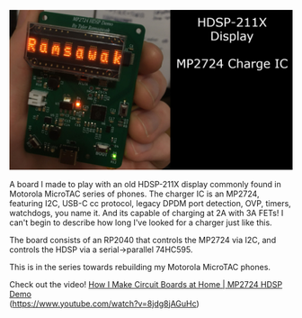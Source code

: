 <img src="https://raw.githubusercontent.com/TylerRamsawak/MP2724_HDSP_demo/refs/heads/main/img/thumbnail.jpg"></img>

A board I made to play with an old HDSP-211X display commonly found in Motorola MicroTAC series of phones. The charger IC is an MP2724, featuring I2C, USB-C cc protocol, legacy DPDM port detection, OVP, timers, watchdogs, you name it. And its capable of charging at 2A with 3A FETs! I can't begin to describe how long I've looked for a charger just like this.<br>

The board consists of an RP2040 that controls the MP2724 via I2C, and controls the HDSP via a serial->parallel 74HC595.<br>

This is in the series towards rebuilding my Motorola MicroTAC phones.<br>

Check out the video! <a href="https://www.youtube.com/watch?v=8jdg8jAGuHc"> How I Make Circuit Boards at Home | MP2724 HDSP Demo</a><br>
(https://www.youtube.com/watch?v=8jdg8jAGuHc)
